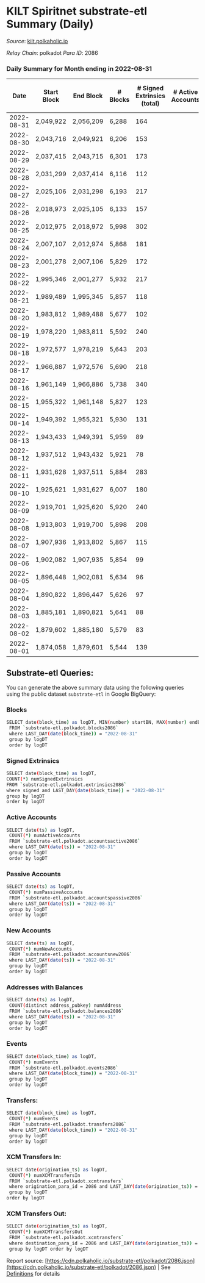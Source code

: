 # KILT Spiritnet substrate-etl Summary (Daily)

_Source_: [kilt.polkaholic.io](https://kilt.polkaholic.io)

*Relay Chain*: polkadot
*Para ID*: 2086



### Daily Summary for Month ending in 2022-08-31


| Date | Start Block | End Block | # Blocks | # Signed Extrinsics (total) | # Active Accounts | # Passive | # New | # Addresses with Balances | # Events | # Transfers | # XCM Transfers In | # XCM Transfers Out | Issues | 
| ---- | ----------- | --------- | -------- | --------------------------- | ----------------- | --------- | ----- | ------------------------- | -------- | ----------- | ------------------ | ------------------- | ------ |
| 2022-08-31 | 2,049,922 | 2,056,209 | 6,288 | 164 |  |  |  | 16,411 | 473,375 | 75 ($86,311.79) |   |   |  |
| 2022-08-30 | 2,043,716 | 2,049,921 | 6,206 | 153 |  |  |  | 16,399 | 467,154 | 53 ($35,034.15) |   |   |  |
| 2022-08-29 | 2,037,415 | 2,043,715 | 6,301 | 173 |  |  |  | 16,395 | 473,248 | 92 ($93,728.23) |   |   |  |
| 2022-08-28 | 2,031,299 | 2,037,414 | 6,116 | 112 |  |  |  | 16,384 | 456,653 | 44 ($31,683.64) |   |   |  |
| 2022-08-27 | 2,025,106 | 2,031,298 | 6,193 | 217 |  |  |  | 16,375 | 461,222 | 102 ($50,872.79) |   |   |  |
| 2022-08-26 | 2,018,973 | 2,025,105 | 6,133 | 157 |  |  |  | 16,409 | 454,563 | 89 ($95,638.88) |   |   |  |
| 2022-08-25 | 2,012,975 | 2,018,972 | 5,998 | 302 |  |  |  | 16,395 | 443,573 | 157 ($415,377.23) |   |   |  |
| 2022-08-24 | 2,007,107 | 2,012,974 | 5,868 | 181 |  |  |  | 16,379 | 445,654 | 89 ($254,387.29) |   |   |  |
| 2022-08-23 | 2,001,278 | 2,007,106 | 5,829 | 172 |  |  |  | 16,374 | 443,258 | 79 ($41,039.44) |   |   |  |
| 2022-08-22 | 1,995,346 | 2,001,277 | 5,932 | 217 |  |  |  | 16,364 | 452,172 | 102 ($181,637.08) |   |   |  |
| 2022-08-21 | 1,989,489 | 1,995,345 | 5,857 | 118 |  |  |  | 16,351 | 444,830 | 49 ($66,353.69) |   |   |  |
| 2022-08-20 | 1,983,812 | 1,989,488 | 5,677 | 102 |  |  |  | 16,348 | 431,172 | 43 ($48,651.65) |   |   |  |
| 2022-08-19 | 1,978,220 | 1,983,811 | 5,592 | 240 |  |  |  | 16,339 | 425,145 | 133 ($255,121.23) |   |   |  |
| 2022-08-18 | 1,972,577 | 1,978,219 | 5,643 | 203 |  |  |  | 16,313 | 427,005 | 80 ($86,254.02) |   |   |  |
| 2022-08-17 | 1,966,887 | 1,972,576 | 5,690 | 218 |  |  |  | 16,319 | 428,180 | 82 ($63,719.11) |   |   |  |
| 2022-08-16 | 1,961,149 | 1,966,886 | 5,738 | 340 |  |  |  | 16,309 | 428,595 | 154 ($96,271.71) |   |   |  |
| 2022-08-15 | 1,955,322 | 1,961,148 | 5,827 | 123 |  |  |  | 16,266 | 430,829 | 58 ($113,622.95) |   |   |  |
| 2022-08-14 | 1,949,392 | 1,955,321 | 5,930 | 131 |  |  |  | 16,258 | 437,920 | 67 ($44,296.27) |   |   |  |
| 2022-08-13 | 1,943,433 | 1,949,391 | 5,959 | 89 |  |  |  | 16,250 | 439,555 | 30 ($8,921.61) |   |   |  |
| 2022-08-12 | 1,937,512 | 1,943,432 | 5,921 | 78 |  |  |  | 16,246 | 445,133 | 21 ($12,485.63) |   |   |  |
| 2022-08-11 | 1,931,628 | 1,937,511 | 5,884 | 283 |  |  |  | 16,242 | 448,580 | 102 ($146,865.27) |   |   |  |
| 2022-08-10 | 1,925,621 | 1,931,627 | 6,007 | 180 |  |  |  | 16,199 | 456,829 | 91 ($213,834.32) |   |   |  |
| 2022-08-09 | 1,919,701 | 1,925,620 | 5,920 | 240 |  |  |  | 16,185 | 451,579 | 113 ($74,999.22) |   |   |  |
| 2022-08-08 | 1,913,803 | 1,919,700 | 5,898 | 208 |  |  |  | 16,155 | 449,243 | 80 ($30,990.82) |   |   |  |
| 2022-08-07 | 1,907,936 | 1,913,802 | 5,867 | 115 |  |  |  | 16,146 | 446,377 | 38 ($18,165.66) |   |   |  |
| 2022-08-06 | 1,902,082 | 1,907,935 | 5,854 | 99 |  |  |  | 16,128 | 445,338 | 39 ($25,733.81) |   |   |  |
| 2022-08-05 | 1,896,448 | 1,902,081 | 5,634 | 96 |  |  |  | 16,123 | 428,327 | 37 ($40,274.45) |   |   |  |
| 2022-08-04 | 1,890,822 | 1,896,447 | 5,626 | 97 |  |  |  | 16,114 | 427,649 | 26 ($30,100.51) |   |   |  |
| 2022-08-03 | 1,885,181 | 1,890,821 | 5,641 | 88 |  |  |  | 16,112 | 428,068 | 31 ($23,105.33) |   |   |  |
| 2022-08-02 | 1,879,602 | 1,885,180 | 5,579 | 83 |  |  |  | 16,109 | 423,214 | 32 ($33,965.75) |   |   |  |
| 2022-08-01 | 1,874,058 | 1,879,601 | 5,544 | 139 |  |  |  | 16,105 | 421,486 | 47 ($33,338.89) |   |   |  |

## Substrate-etl Queries:
You can generate the above summary data using the following queries using the public dataset `substrate-etl` in Google BigQuery:

### Blocks
```bash
SELECT date(block_time) as logDT, MIN(number) startBN, MAX(number) endBN, COUNT(*) numBlocks 
 FROM `substrate-etl.polkadot.blocks2086`  
 where LAST_DAY(date(block_time)) = "2022-08-31" 
 group by logDT 
 order by logDT
```

### Signed Extrinsics
```bash
SELECT date(block_time) as logDT, 
COUNT(*) numSignedExtrinsics 
FROM `substrate-etl.polkadot.extrinsics2086`  
where signed and LAST_DAY(date(block_time)) = "2022-08-31" 
group by logDT 
order by logDT
```

### Active Accounts
```bash
SELECT date(ts) as logDT, 
 COUNT(*) numActiveAccounts 
 FROM `substrate-etl.polkadot.accountsactive2086` 
 where LAST_DAY(date(ts)) = "2022-08-31" 
 group by logDT 
 order by logDT
```

### Passive Accounts
```bash
SELECT date(ts) as logDT, 
 COUNT(*) numPassiveAccounts 
 FROM `substrate-etl.polkadot.accountspassive2086` 
 where LAST_DAY(date(ts)) = "2022-08-31" 
 group by logDT 
 order by logDT
```

### New Accounts
```bash
SELECT date(ts) as logDT, 
 COUNT(*) numNewAccounts 
 FROM `substrate-etl.polkadot.accountsnew2086` 
 where LAST_DAY(date(ts)) = "2022-08-31" 
 group by logDT
 order by logDT
```

### Addresses with Balances
```bash
SELECT date(ts) as logDT,
 COUNT(distinct address_pubkey) numAddress 
 FROM `substrate-etl.polkadot.balances2086` 
 where LAST_DAY(date(ts)) = "2022-08-31" 
 group by logDT 
 order by logDT
```

### Events
```bash
SELECT date(block_time) as logDT, 
 COUNT(*) numEvents 
 FROM `substrate-etl.polkadot.events2086` 
 where LAST_DAY(date(block_time)) = "2022-08-31" 
 group by logDT 
 order by logDT
```

### Transfers:
```bash
SELECT date(block_time) as logDT, 
 COUNT(*) numEvents 
 FROM `substrate-etl.polkadot.transfers2086` 
 where LAST_DAY(date(block_time)) = "2022-08-31" 
 group by logDT 
 order by logDT
```

### XCM Transfers In:
```bash
SELECT date(origination_ts) as logDT, 
 COUNT(*) numXCMTransfersIn 
 FROM `substrate-etl.polkadot.xcmtransfers` 
 where origination_para_id = 2086 and LAST_DAY(date(origination_ts)) = "2022-08-31" 
 group by logDT 
order by logDT
```

### XCM Transfers Out:
```bash
SELECT date(origination_ts) as logDT, 
 COUNT(*) numXCMTransfersOut 
 FROM `substrate-etl.polkadot.xcmtransfers` 
 where destination_para_id = 2086 and LAST_DAY(date(origination_ts)) = "2022-08-31" 
 group by logDT order by logDT
```


Report source: [https://cdn.polkaholic.io/substrate-etl/polkadot/2086.json](https://cdn.polkaholic.io/substrate-etl/polkadot/2086.json) | See [Definitions](/DEFINITIONS.md) for details

